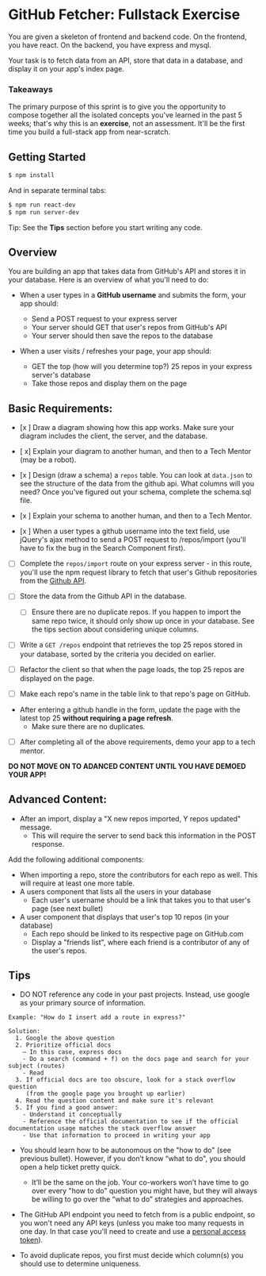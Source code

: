 # GitHub Fetcher: Fullstack Exercise

You are given a skeleton of frontend and backend code. On the frontend, you have react. On the backend, you have express and mysql.

Your task is to fetch data from an API, store that data in a database, and display it on your app's index page.

### Takeaways

The primary purpose of this sprint is to give you the opportunity to compose together all the isolated concepts you've learned in the past 5 weeks; that's why this is an **exercise**, not an assessment. It'll be the first time you build a full-stack app from near-scratch.

## Getting Started

```bash
$ npm install
```

And in separate terminal tabs:
```bash
$ npm run react-dev
$ npm run server-dev
```

Tip: See the **Tips** section before you start writing any code.

## Overview

You are building an app that takes data from GitHub's API and stores it in your database. Here is an overview of what you'll need to do:

- When a user types in a **GitHub username** and submits the form, your app should:
  - Send a POST request to your express server
  - Your server should GET that user's repos from GitHub's API
  - Your server should then save the repos to the database

- When a user visits / refreshes your page, your app should:
  - GET the top (how will you determine top?) 25 repos in your express server's database
  - Take those repos and display them on the page

## Basic Requirements:

- [x ] Draw a diagram showing how this app works. Make sure your diagram includes the client, the server, and the database. 

- [ x] Explain your diagram to another human, and then to a Tech Mentor (may be a robot). 

- [x ] Design (draw a schema) a `repos` table. You can look at `data.json` to see the structure of the data from the github api. What columns will you need? Once you've figured out your schema, complete the schema.sql file. 

- [x ] Explain your schema to another human, and then to a Tech Mentor.

- [x ] When a user types a github username into the text field, use jQuery's ajax method to send a POST request to /repos/import (you'll have to fix the bug in the Search Component first).     

- [ ] Complete the `repos/import` route on your express server - in this route, you'll use the npm request library to fetch that user's Github repositories from the [Github API](https://developer.github.com/v3/).

- [ ] Store the data from the Github API in the database.
    - [ ] Ensure there are no duplicate repos. If you happen to import the same repo twice, it should only show up once in your database. See the tips section about considering unique columns.

- [ ] Write a `GET /repos` endpoint that retrieves the top 25 repos stored in your database, sorted by the criteria you decided on earlier.

- [ ] Refactor the client so that when the page loads, the top 25 repos are displayed on the page.  

- [ ] Make each repo's name in the table link to that repo's page on GitHub.

- After entering a github handle in the form, update the page with the latest top 25 **without requiring a page refresh**.
  - Make sure there are no duplicates.

- [ ] After completing all of the above requirements, demo your app to a tech mentor.

**DO NOT MOVE ON TO ADANCED CONTENT UNTIL YOU HAVE DEMOED YOUR APP!**

## Advanced Content:

- After an import, display a "X new repos imported, Y repos updated" message.
  - This will require the server to send back this information in the POST response.

Add the following additional components:

- When importing a repo, store the contributors for each repo as well. This will require at least one more table.
- A users component that lists all the users in your database
  - Each user's username should be a link that takes you to that user's page (see next bullet)
- A user component that displays that user's top 10 repos (in your database)
  - Each repo should be linked to its respective page on GitHub.com
  - Display a "friends list", where each friend is a contributor of any of the user's repos.

## Tips

- DO NOT reference any code in your past projects. Instead, use google as your primary source of information.

```
Example: "How do I insert add a route in express?"

Solution:
  1. Google the above question
  2. Prioritize official docs
    – In this case, express docs
    - Do a search (command + f) on the docs page and search for your subject (routes)
    - Read
  3. If official docs are too obscure, look for a stack overflow question
     (from the google page you brought up earlier)
  4. Read the question content and make sure it's relevant
  5. If you find a good answer:
    - Understand it conceptually
    - Reference the official documentation to see if the official documentation usage matches the stack overflow answer
    - Use that information to proceed in writing your app
```

- You should learn how to be autonomous on the "how to do" (see previous bullet). However, if you don’t know “what to do", you should open a help ticket pretty quick.

  - It’ll be the same on the job. Your co-workers won’t have time to go over every "how to do" question you might have, but they will always be willing to go over the “what to do” strategies and approaches.

- The GitHub API endpoint you need to fetch from is a public endpoint, so you won't need any API keys (unless you make too many requests in one day. In that case you'll need to create and use a [personal access token](https://help.github.com/articles/creating-an-access-token-for-command-line-use/)).

- To avoid duplicate repos, you first must decide which column(s) you should use to determine uniqueness. 

